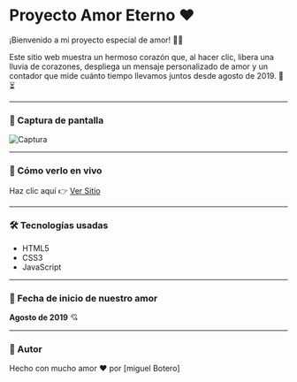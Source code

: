 
# Proyecto Amor Eterno ❤️

¡Bienvenido a mi proyecto especial de amor! 🌸✨

Este sitio web muestra un hermoso corazón que, al hacer clic, libera una lluvia de corazones, despliega un mensaje personalizado de amor y un contador que mide cuánto tiempo llevamos juntos desde agosto de 2019. 💖⏳

---

### 📸 Captura de pantalla
![Captura](https://via.placeholder.com/800x400?text=Tu+Captura+Aca)

---

### 🚀 Cómo verlo en vivo
Haz clic aquí 👉 [Ver Sitio](https://TU-USUARIO.github.io/NOMBRE-DEL-REPOSITORIO/)

---

### 🛠️ Tecnologías usadas
- HTML5
- CSS3
- JavaScript

---

### 📅 Fecha de inicio de nuestro amor
**Agosto de 2019** 💘

---

### 🎯 Autor
Hecho con mucho amor ❤️ por [miguel Botero]
